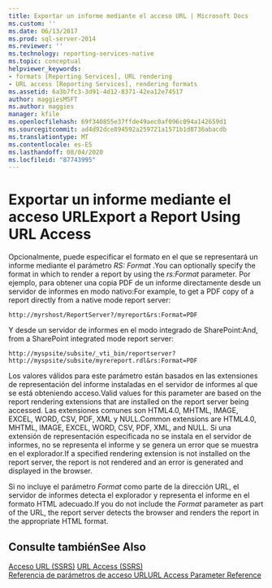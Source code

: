 ```yaml
---
title: Exportar un informe mediante el acceso URL | Microsoft Docs
ms.custom: ''
ms.date: 06/13/2017
ms.prod: sql-server-2014
ms.reviewer: ''
ms.technology: reporting-services-native
ms.topic: conceptual
helpviewer_keywords:
- formats [Reporting Services], URL rendering
- URL access [Reporting Services], rendering formats
ms.assetid: 6a3b7fc3-3d91-4d12-8371-42ea12e74517
author: maggiesMSFT
ms.author: maggies
manager: kfile
ms.openlocfilehash: 69f340855e37ffde49aec0af096c094a142659d1
ms.sourcegitcommit: ad4d92dce894592a259721a1571b1d8736abacdb
ms.translationtype: MT
ms.contentlocale: es-ES
ms.lasthandoff: 08/04/2020
ms.locfileid: "87743995"
---
```

# <a name="export-a-report-using-url-access"></a><span data-ttu-id="80b2a-102">Exportar un informe mediante el acceso URL</span><span class="sxs-lookup"><span data-stu-id="80b2a-102">Export a Report Using URL Access</span></span>
  <span data-ttu-id="80b2a-103">Opcionalmente, puede especificar el formato en el que se representará un informe mediante el parámetro *RS: Format* .</span><span class="sxs-lookup"><span data-stu-id="80b2a-103">You can optionally specify the format in which to render a report by using the *rs:Format* parameter.</span></span> <span data-ttu-id="80b2a-104">Por ejemplo, para obtener una copia PDF de un informe directamente desde un servidor de informes en modo nativo:</span><span class="sxs-lookup"><span data-stu-id="80b2a-104">For example, to get a PDF copy of a report directly from a native mode report server:</span></span>  
  
```  
http://myrshost/ReportServer?/myreport&rs:Format=PDF  
```  
  
 <span data-ttu-id="80b2a-105">Y desde un servidor de informes en el modo integrado de SharePoint:</span><span class="sxs-lookup"><span data-stu-id="80b2a-105">And, from a SharePoint integrated mode report server:</span></span>  
  
```  
http://myspsite/subsite/_vti_bin/reportserver?http://myspsite/subsite/myrereport.rdl&rs:Format=PDF  
```  
  
 <span data-ttu-id="80b2a-106">Los valores válidos para este parámetro están basados en las extensiones de representación del informe instaladas en el servidor de informes al que se está obteniendo acceso.</span><span class="sxs-lookup"><span data-stu-id="80b2a-106">Valid values for this parameter are based on the report rendering extensions that are installed on the report server being accessed.</span></span> <span data-ttu-id="80b2a-107">Las extensiones comunes son HTML4.0, MHTML, IMAGE, EXCEL, WORD, CSV, PDF, XML y NULL.</span><span class="sxs-lookup"><span data-stu-id="80b2a-107">Common extensions are HTML4.0, MHTML, IMAGE, EXCEL, WORD, CSV, PDF, XML, and NULL.</span></span> <span data-ttu-id="80b2a-108">Si una extensión de representación especificada no se instala en el servidor de informes, no se representa el informe y se genera un error que se muestra en el explorador.</span><span class="sxs-lookup"><span data-stu-id="80b2a-108">If a specified rendering extension is not installed on the report server, the report is not rendered and an error is generated and displayed in the browser.</span></span>  
  
 <span data-ttu-id="80b2a-109">Si no incluye el parámetro *Format* como parte de la dirección URL, el servidor de informes detecta el explorador y representa el informe en el formato HTML adecuado.</span><span class="sxs-lookup"><span data-stu-id="80b2a-109">If you do not include the *Format* parameter as part of the URL, the report server detects the browser and renders the report in the appropriate HTML format.</span></span>  
  
## <a name="see-also"></a><span data-ttu-id="80b2a-110">Consulte también</span><span class="sxs-lookup"><span data-stu-id="80b2a-110">See Also</span></span>  
 <span data-ttu-id="80b2a-111">[Acceso URL &#40;SSRS&#41;](url-access-ssrs.md) </span><span class="sxs-lookup"><span data-stu-id="80b2a-111">[URL Access &#40;SSRS&#41;](url-access-ssrs.md) </span></span>  
 [<span data-ttu-id="80b2a-112">Referencia de parámetros de acceso URL</span><span class="sxs-lookup"><span data-stu-id="80b2a-112">URL Access Parameter Reference</span></span>](url-access-parameter-reference.md)  
  
  
